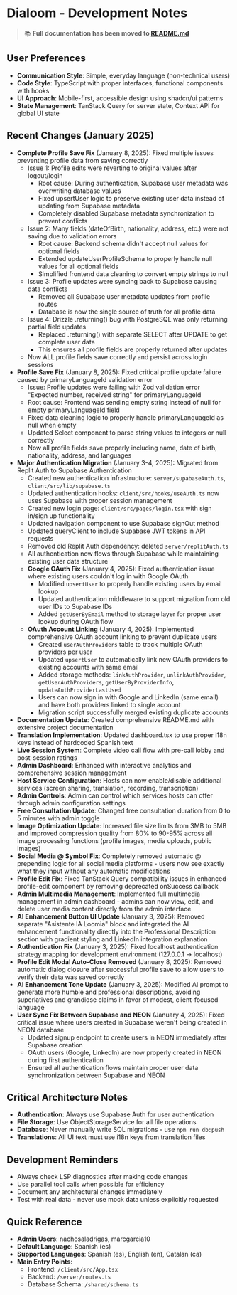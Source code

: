 # Dialoom - Development Notes

> 📚 **Full documentation has been moved to [README.md](./README.md)**

## User Preferences
- **Communication Style**: Simple, everyday language (non-technical users)
- **Code Style**: TypeScript with proper interfaces, functional components with hooks
- **UI Approach**: Mobile-first, accessible design using shadcn/ui patterns
- **State Management**: TanStack Query for server state, Context API for global UI state

## Recent Changes (January 2025)
- **Complete Profile Save Fix** (January 8, 2025): Fixed multiple issues preventing profile data from saving correctly
  - Issue 1: Profile edits were reverting to original values after logout/login
    - Root cause: During authentication, Supabase user metadata was overwriting database values
    - Fixed upsertUser logic to preserve existing user data instead of updating from Supabase metadata
    - Completely disabled Supabase metadata synchronization to prevent conflicts
  - Issue 2: Many fields (dateOfBirth, nationality, address, etc.) were not saving due to validation errors
    - Root cause: Backend schema didn't accept null values for optional fields
    - Extended updateUserProfileSchema to properly handle null values for all optional fields
    - Simplified frontend data cleaning to convert empty strings to null
  - Issue 3: Profile updates were syncing back to Supabase causing data conflicts
    - Removed all Supabase user metadata updates from profile routes
    - Database is now the single source of truth for all profile data
  - Issue 4: Drizzle .returning() bug with PostgreSQL was only returning partial field updates
    - Replaced .returning() with separate SELECT after UPDATE to get complete user data
    - This ensures all profile fields are properly returned after updates
  - Now ALL profile fields save correctly and persist across login sessions
- **Profile Save Fix** (January 8, 2025): Fixed critical profile update failure caused by primaryLanguageId validation error
  - Issue: Profile updates were failing with Zod validation error "Expected number, received string" for primaryLanguageId
  - Root cause: Frontend was sending empty string instead of null for empty primaryLanguageId field
  - Fixed data cleaning logic to properly handle primaryLanguageId as null when empty
  - Updated Select component to parse string values to integers or null correctly
  - Now all profile fields save properly including name, date of birth, nationality, address, and languages
- **Major Authentication Migration** (January 3-4, 2025): Migrated from Replit Auth to Supabase Authentication
  - Created new authentication infrastructure: `server/supabaseAuth.ts`, `client/src/lib/supabase.ts`
  - Updated authentication hooks: `client/src/hooks/useAuth.ts` now uses Supabase with proper session management
  - Created new login page: `client/src/pages/login.tsx` with sign in/sign up functionality
  - Updated navigation component to use Supabase signOut method
  - Updated queryClient to include Supabase JWT tokens in API requests
  - Removed old Replit Auth dependency: deleted `server/replitAuth.ts`
  - All authentication now flows through Supabase while maintaining existing user data structure
  - **Google OAuth Fix** (January 4, 2025): Fixed authentication issue where existing users couldn't log in with Google OAuth
    - Modified `upsertUser` to properly handle existing users by email lookup
    - Updated authentication middleware to support migration from old user IDs to Supabase IDs
    - Added `getUserByEmail` method to storage layer for proper user lookup during OAuth flow
  - **OAuth Account Linking** (January 4, 2025): Implemented comprehensive OAuth account linking to prevent duplicate users
    - Created `userAuthProviders` table to track multiple OAuth providers per user
    - Updated `upsertUser` to automatically link new OAuth providers to existing accounts with same email
    - Added storage methods: `linkAuthProvider`, `unlinkAuthProvider`, `getUserAuthProviders`, `getUserByProviderInfo`, `updateAuthProviderLastUsed`
    - Users can now sign in with Google and LinkedIn (same email) and have both providers linked to single account
    - Migration script successfully merged existing duplicate accounts
- **Documentation Update**: Created comprehensive README.md with extensive project documentation
- **Translation Implementation**: Updated dashboard.tsx to use proper i18n keys instead of hardcoded Spanish text
- **Live Session System**: Complete video call flow with pre-call lobby and post-session ratings
- **Admin Dashboard**: Enhanced with interactive analytics and comprehensive session management
- **Host Service Configuration**: Hosts can now enable/disable additional services (screen sharing, translation, recording, transcription)
- **Admin Controls**: Admin can control which services hosts can offer through admin configuration settings
- **Free Consultation Update**: Changed free consultation duration from 0 to 5 minutes with admin toggle
- **Image Optimization Update**: Increased file size limits from 3MB to 5MB and improved compression quality from 80% to 90-95% across all image processing functions (profile images, media uploads, public images)
- **Social Media @ Symbol Fix**: Completely removed automatic @ prepending logic for all social media platforms - users now see exactly what they input without any automatic modifications
- **Profile Edit Fix**: Fixed TanStack Query compatibility issues in enhanced-profile-edit component by removing deprecated onSuccess callback
- **Admin Multimedia Management**: Implemented full multimedia management in admin dashboard - admins can now view, edit, and delete user media content directly from the admin interface
- **AI Enhancement Button UI Update** (January 3, 2025): Removed separate "Asistente IA Loomia" block and integrated the AI enhancement functionality directly into the Professional Description section with gradient styling and LinkedIn integration explanation
- **Authentication Fix** (January 3, 2025): Fixed localhost authentication strategy mapping for development environment (127.0.0.1 -> localhost)
- **Profile Edit Modal Auto-Close Removed** (January 8, 2025): Removed automatic dialog closure after successful profile save to allow users to verify their data was saved correctly
- **AI Enhancement Tone Update** (January 3, 2025): Modified AI prompt to generate more humble and professional descriptions, avoiding superlatives and grandiose claims in favor of modest, client-focused language
- **User Sync Fix Between Supabase and NEON** (January 4, 2025): Fixed critical issue where users created in Supabase weren't being created in NEON database
  - Updated signup endpoint to create users in NEON immediately after Supabase creation
  - OAuth users (Google, LinkedIn) are now properly created in NEON during first authentication
  - Ensured all authentication flows maintain proper user data synchronization between Supabase and NEON

## Critical Architecture Notes
- **Authentication**: Always use Supabase Auth for user authentication
- **File Storage**: Use ObjectStorageService for all file operations
- **Database**: Never manually write SQL migrations - use `npm run db:push`
- **Translations**: All UI text must use i18n keys from translation files

## Development Reminders
- Always check LSP diagnostics after making code changes
- Use parallel tool calls when possible for efficiency
- Document any architectural changes immediately
- Test with real data - never use mock data unless explicitly requested

## Quick Reference
- **Admin Users**: nachosaladrigas, marcgarcia10
- **Default Language**: Spanish (es)
- **Supported Languages**: Spanish (es), English (en), Catalan (ca)
- **Main Entry Points**: 
  - Frontend: `/client/src/App.tsx`
  - Backend: `/server/routes.ts`
  - Database Schema: `/shared/schema.ts`